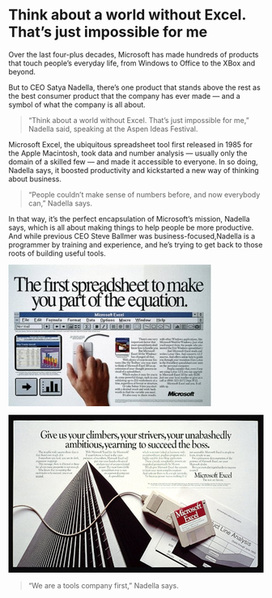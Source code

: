 
<!-- http://www.businessinsider.com/satya-nadella-excel-is-microsofts-best-consumer-product-2016-6 -->

# Think about a world without Excel. That’s just impossible for me

Over the last four-plus decades, Microsoft has made hundreds of products that touch people’s everyday life, from Windows to Office to the XBox and beyond.

But to CEO Satya Nadella, there’s one product that stands above the rest as the best consumer product that the company has ever made — and a symbol of what the company is all about.

> “Think about a world without Excel. That’s just impossible for me,” Nadella said, speaking at the Aspen Ideas Festival.

Microsoft Excel, the ubiquitous spreadsheet tool first released in 1985 for the Apple Macintosh, took data and number analysis — usually only the domain of a skilled few — and made it accessible to everyone. In so doing, Nadella says, it boosted productivity and kickstarted a new way of thinking about business.

> “People couldn’t make sense of numbers before, and now everybody can,” Nadella says.

In that way, it’s the perfect encapsulation of Microsoft’s mission, Nadella says, which is all about making things to help people be more productive. And while previous CEO Steve Ballmer was business-focused,Nadella is a programmer by training and experience, and he’s trying to get back to those roots of building useful tools.

![An early Microsoft Excel ad.](./images/make-you-part-of-the-equation.jpg)

![Another early Microsoft Excel ad.](./images/give-us-your-climbers.jpg)

> “We are a tools company first,” Nadella says.

